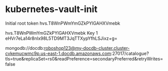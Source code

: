 # kubernetes-vault-init

Initial root token
hvs.T8WnPWmYmGZkPYlGAHXVmebk

hvs.T8WnPWmYmGZkPYlGAHXVmebk
Key 1
eHVr7eLa14r8nlx98L5TD9MT3JqTTXypYfhLSJixz+g=


mongodb://docdb:roboshop123@my-docdb-cluster.cluster-cvkemucwmc9p.us-east-1.docdb.amazonaws.com:27017/catalogue?tls=true&replicaSet=rs0&readPreference=secondaryPreferred&retryWrites=false